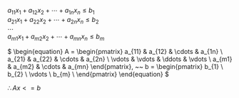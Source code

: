 <!-- $
\begin{equation}
a_{11}x_1 + a_{12}x_2 + \cdots + a_{1n}x_n \le b_1 \\
a_{21}x_1 + a_{22}x_2 + \cdots + a_{2n}x_n \le b_2 \\
\cdots \\
a_{m1}x_1 + a_{m2}x_2 + \cdots + a_{mn}x_n \le b_m \\
\end{equation}
$ -->
$a_{11}x_1 + a_{12}x_2 + \cdots + a_{1n}x_n \le b_1$   
$a_{21}x_1 + a_{22}x_2 + \cdots + a_{2n}x_n \le b_2$   
$\cdots$   
$a_{m1}x_1 + a_{m2}x_2 + \cdots + a_{mn}x_n \le b_m$   

$
\begin{equation}
A = \begin{pmatrix}
a_{11} & a_{12} & \cdots & a_{1n} \\
a_{21} & a_{22} & \cdots & a_{2n} \\
\vdots & \vdots & \ddots & \vdots \\
a_{m1} & a_{m2} & \cdots & a_{mn}
\end{pmatrix}, ~~
b = \begin{pmatrix}
b_{1} \\
b_{2} \\
\vdots \\
b_{m} \\
\end{pmatrix}
\end{equation}
$

$\therefore Ax <= b$
